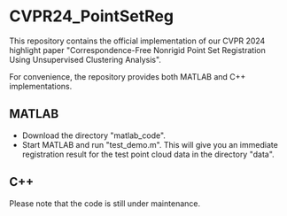 # CVPR24_PointSetReg
This repository contains the official implementation of our CVPR 2024 highlight paper "Correspondence-Free Nonrigid Point Set Registration Using Unsupervised Clustering Analysis". 

For convenience, the repository provides both MATLAB and C++ implementations. 

## MATLAB 
- Download the directory "matlab_code".
- Start MATLAB and run "test_demo.m".
  This will give you an immediate registration result for the test point cloud data in the directory "data". 

  


## C++

Please note that the code is still under maintenance.  


